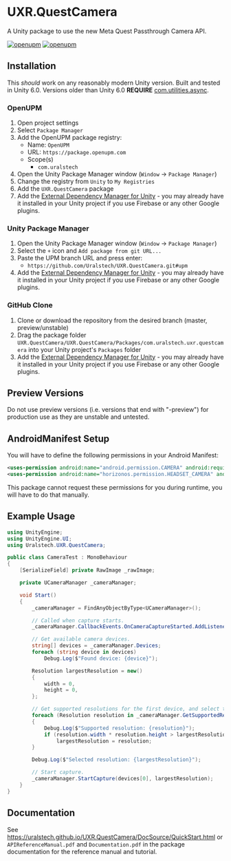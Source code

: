 # UXR.QuestCamera

A Unity package to use the new Meta Quest Passthrough Camera API.

[![openupm](https://img.shields.io/npm/v/com.uralstech.uxr.questcamera?label=openupm&registry_uri=https://package.openupm.com)](https://openupm.com/packages/com.uralstech.uxr.questcamera/)
[![openupm](https://img.shields.io/badge/dynamic/json?color=brightgreen&label=downloads&query=%24.downloads&suffix=%2Fmonth&url=https%3A%2F%2Fpackage.openupm.com%2Fdownloads%2Fpoint%2Flast-month%2Fcom.uralstech.uxr.questcamera)](https://openupm.com/packages/com.uralstech.uxr.questcamera/)

## Installation

This *should* work on any reasonably modern Unity version. Built and tested in Unity 6.0.
Versions older than Unity 6.0 **REQUIRE** [com.utilities.async](https://github.com/RageAgainstThePixel/com.utilities.async/).

### OpenUPM

1. Open project settings
2. Select `Package Manager`
3. Add the OpenUPM package registry:
    - Name: `OpenUPM`
    - URL: `https://package.openupm.com`
    - Scope(s)
        - `com.uralstech`
4. Open the Unity Package Manager window (`Window` -> `Package Manager`)
5. Change the registry from `Unity` to `My Registries`
6. Add the `UXR.QuestCamera` package
7. Add the [External Dependency Manager for Unity](https://github.com/googlesamples/unity-jar-resolver) - you may already have it installed in your Unity project if you use Firebase or any other Google plugins.

### Unity Package Manager

1. Open the Unity Package Manager window (`Window` -> `Package Manager`)
2. Select the `+` icon and `Add package from git URL...`
3. Paste the UPM branch URL and press enter:
    - `https://github.com/Uralstech/UXR.QuestCamera.git#upm`
4. Add the [External Dependency Manager for Unity](https://github.com/googlesamples/unity-jar-resolver) - you may already have it installed in your Unity project if you use Firebase or any other Google plugins.

### GitHub Clone

1. Clone or download the repository from the desired branch (master, preview/unstable)
2. Drag the package folder `UXR.QuestCamera/UXR.QuestCamera/Packages/com.uralstech.uxr.questcamera` into your Unity project's `Packages` folder
3. Add the [External Dependency Manager for Unity](https://github.com/googlesamples/unity-jar-resolver) - you may already have it installed in your Unity project if you use Firebase or any other Google plugins.

## Preview Versions

Do not use preview versions (i.e. versions that end with "-preview") for production use as they are unstable and untested.

## AndroidManifest Setup

You will have to define the following permissions in your Android Manifest:
```xml
<uses-permission android:name="android.permission.CAMERA" android:required="true"/>
<uses-permission android:name="horizonos.permission.HEADSET_CAMERA" android:required="true"/>
```

This package cannot request these permissions for you during runtime, you will have to do that manually.

## Example Usage

```csharp
using UnityEngine;
using UnityEngine.UI;
using Uralstech.UXR.QuestCamera;

public class CameraTest : MonoBehaviour
{
    [SerializeField] private RawImage _rawImage;

    private UCameraManager _cameraManager;

    void Start()
    {
        _cameraManager = FindAnyObjectByType<UCameraManager>();

        // Called when capture starts.
        _cameraManager.CallbackEvents.OnCameraCaptureStarted.AddListener(_ => _rawImage.texture = _cameraManager.CurrentFrame);

        // Get available camera devices.
        string[] devices = _cameraManager.Devices;
        foreach (string device in devices)
            Debug.Log($"Found device: {device}");

        Resolution largestResolution = new()
        {
            width = 0,
            height = 0,
        };

        // Get supported resolutions for the first device, and select the largest.
        foreach (Resolution resolution in _cameraManager.GetSupportedResolutions(devices[0]))
        {
            Debug.Log($"Supported resolution: {resolution}");
            if (resolution.width * resolution.height > largestResolution.width * largestResolution.height)
                largestResolution = resolution;
        }

        Debug.Log($"Selected resolution: {largestResolution}");

        // Start capture.
        _cameraManager.StartCapture(devices[0], largestResolution);
    }
}
```

## Documentation

See <https://uralstech.github.io/UXR.QuestCamera/DocSource/QuickStart.html> or `APIReferenceManual.pdf` and `Documentation.pdf` in the package documentation for the reference manual and tutorial.
